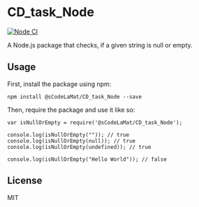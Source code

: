 # CD_task_Node

[![Node CI](https://github.com/CodeLaMat/CD_task_Node/actions/workflows/whatever.yml/badge.svg)](https://github.com/CodeLaMat/CD_task_Node/actions/workflows/whatever.yml)

A Node.js package that checks, if a given string is null or empty.

## Usage

First, install the package using npm:

    npm install @sCodeLaMat/CD_task_Node --save

Then, require the package and use it like so:

    var isNullOrEmpty = require('@sCodeLaMat/CD_task_Node');

    console.log(isNullOrEmpty("")); // true
    console.log(isNullOrEmpty(null)); // true
    console.log(isNullOrEmpty(undefined)); // true

    console.log(isNullOrEmpty("Hello World")); // false

## License

MIT
